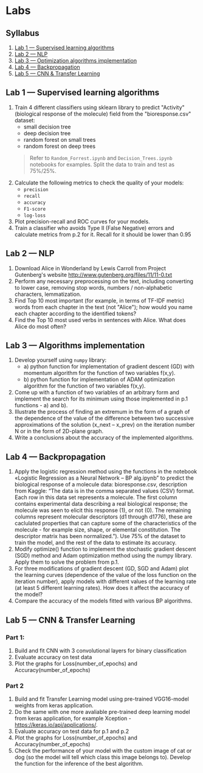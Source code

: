 # Labs
## Syllabus
1. [Lab 1 — Supervised learning algorithms](#lab-1--supervised-learning-algorithms)
2. [Lab 2 — NLP](#lab-2--nlp)
3. [Lab 3 — Optimization algorithms implementation](#lab-3--optimization-algorithms-implementation)
4. [Lab 4 — Backpropagation](#lab-4--backpropagation)
5. [Lab 5 —  CNN & Transfer Learning](#lab-5--cnn-&-transfer-learning)


## Lab 1 — Supervised learning algorithms
1. Train 4 different classifiers using sklearn library to predict "Activity" (biological response of the molecule) field from the "bioresponse.csv" dataset:
   - small decision tree
   - deep decision tree
   - random forest on small trees
   - random forest on deep trees
   > Refer to `Random_Forrest.ipynb` and `Decision_Trees.ipynb` notebooks for examples. Split the data to train and test as 75%/25%.
2. Calculate the following metrics to check the quality of your models:
   - `precision`
   - `recall`
   - `accuracy`
   - `F1-score`
   - `log-loss`
3. Plot precision-recall and ROC curves for your models.
4. Train a classifier who avoids Type II (False Negative) errors and calculate metrics from p.2 for it. Recall for it should be lower than 0.95


## Lab 2 — NLP
1.	Download Alice in Wonderland by Lewis Carroll from Project Gutenberg's website http://www.gutenberg.org/files/11/11-0.txt
2.	Perform any necessary preprocessing on the text, including converting to lower case, removing stop words, numbers / non-alphabetic characters, lemmatization.
3.	Find Top 10 most important (for example, in terms of TF-IDF metric) words from each chapter in the text (not "Alice"); how would you name each chapter according to the identified tokens?
4.	Find the Top 10 most used verbs in sentences with Alice. What does Alice do most often?

## Lab 3 — Algorithms implementation
1. Develop yourself using `numpy` library: 
   - a) python function for implementation of gradient descent (GD) with momentum algorithm for the function of two variables f(x,y).
   - b) python function for implementation of ADAM optimization algorithm for the function of two variables f(x,y).
2. Come up with a function of two variables of an arbitrary form and implement the search for its minimum using those implemented in p.1 functions - a) and b).
3. Illustrate the process of finding an extremum in the form of a graph of the dependence of the value of the difference between two successive approximations of the solution (x_next – x_prev) on the iteration number N or in the form of 2D-plane graph.
4. Write a conclusions about the accuracy of the implemented algorithms.


## Lab 4 — Backpropagation
1.	Apply the logistic regression method using the functions in the notebook «Logistic Regression as a Neural Network – BP alg.ipynb” to predict the biological response of a molecule 
data: bioresponse.csv, 
description from Kaggle: “The data is in the comma separated values (CSV) format. Each row in this data set represents a molecule. The first column contains experimental data describing a real biological response; the molecule was seen to elicit this response (1), or not (0). The remaining columns represent molecular descriptors (d1 through d1776), these are caclulated properties that can capture some of the characteristics of the molecule - for example size, shape, or elemental constitution. The descriptor matrix has been normalized.”). 
Use 75% of the dataset to train the model, and the rest of the data to estimate its accuracy.
2.	Modify optimize() function to implement the stochastic gradient descent (SGD) method and Adam optimization method using the numpy library. Apply them to solve the problem from p.1.
3.	For three modifications of gradient descent (GD, SGD and Adam) plot the learning curves (dependence of the value of the loss function on the iteration number), apply models with different values of the learning rate (at least 5 different learning rates). How does it affect the accuracy of the model? 
4.	Compare the accuracy of the models fitted with various BP algorithms.


## Lab 5 —  CNN & Transfer Learning
### Part 1:
1. Build and fit CNN with 3 convolutional layers for binary classification
2. Evaluate accuracy on test data
3. Plot the graphs for Loss(number_of_epochs) and Accuracy(number_of_epochs)
### Part 2
1. Build and fit Transfer Learning model using pre-trained VGG16-model weights from keras application.
2. Do the same with one more avaliable pre-trained deep learning model from keras application, for example Xception - https://keras.io/api/applications/.
2. Evaluate accuracy on test data for p.1 and p.2
3. Plot the graphs for Loss(number_of_epochs) and Accuracy(number_of_epochs)
4. Check the performance of your model with the custom image of cat or dog (so the model will tell which class this image belongs to). Develop the function for the inference of the best algorithm.
